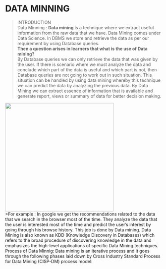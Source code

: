 # DATA MINNING
> INTRODUCTION<br>
Data Minning
: **Data mining** is a technique where we extract useful information from the raw data that we have. Data
Mining comes under Data Science. In DBMS we store and retrieve the data as per our requirement
by using Database queries.<br>
**Then a question arises in learners that what is the use of Data mining?**<br>
By Database queries we can only retrieve the data that was given by the user. If there is scenario
where we must analyze the data and conclude which part of the data is useful and which part is not,
then Database queries are not going to work out in such situation. This situation can be handled by
using data mining whereby this technique we can predict the data by analyzing the previous data. By
Data Mining we can extract essence of information that is available and generate report, views or
summary of data for better decision making.
<img src="https://www.wideskills.com/sites/default/files/subjects/Data%20Mining%20Tutorial/04/image1.jpeg" width="350">
<br>
>For example
: In google we get the recommendations related to the data that we search in the browser
most of the time. They analyze the data that the user is interested most of the time and predict the
user’s interest by going through his browse history. This job is done by Data mining. Data Mining
is also known as KDD (Knowledge Discovery in Databases) which refers to the broad procedure of
discovering knowledge in the data and emphasizes the high-level applications of specific Data
Mining techniques.<br>
Process of Data Minnig:
Data mining is an iterative process and it goes through the following phases laid down by Cross
Industry Standard Process for Data Mining (CISP-DM) process model:


